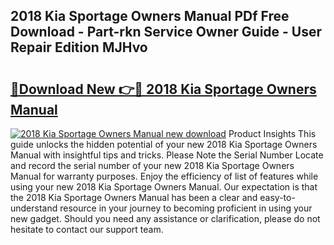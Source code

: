 ## 2018 Kia Sportage Owners Manual PDf Free Download - Part-rkn Service Owner Guide - User Repair Edition MJHvo

# <h2><a href="http://bc31944.oget.top/?id=2018+Kia+Sportage+Owners+Manual">🔗Download New 👉🔴 2018 Kia Sportage Owners Manual</a></h2>

[![2018 Kia Sportage Owners Manual new download](https://i.imgur.com/5g1atiW.png)](http://bc31944.oget.top/?id=2018+Kia+Sportage+Owners+Manual)
Product Insights This guide unlocks the hidden potential of your new 2018 Kia Sportage Owners Manual with insightful tips and tricks. Please Note the Serial Number Locate and record the serial number of your new 2018 Kia Sportage Owners Manual for warranty purposes. Enjoy the efficiency of list of features while using your new 2018 Kia Sportage Owners Manual. Our expectation is that the 2018 Kia Sportage Owners Manual has been a clear and easy-to-understand resource in your journey to becoming proficient in using your new gadget. Should you need any assistance or clarification, please do not hesitate to contact our support team.
